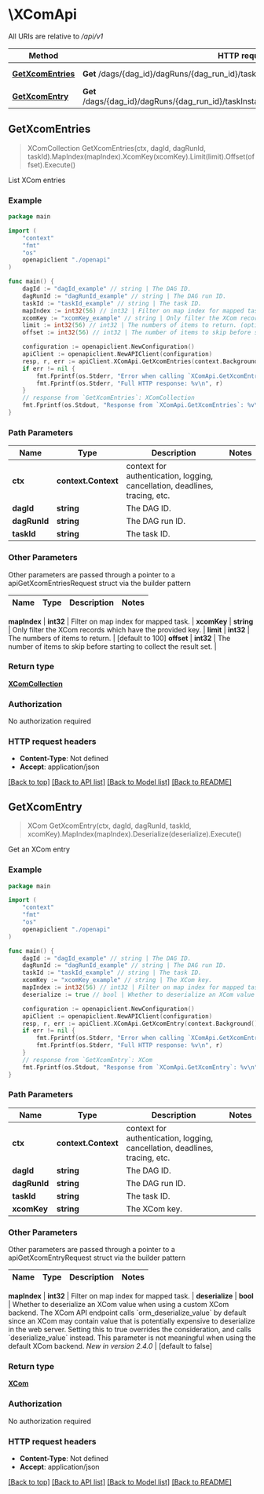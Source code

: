 # \XComApi

All URIs are relative to */api/v1*

Method | HTTP request | Description
------------- | ------------- | -------------
[**GetXcomEntries**](XComApi.md#GetXcomEntries) | **Get** /dags/{dag_id}/dagRuns/{dag_run_id}/taskInstances/{task_id}/xcomEntries | List XCom entries
[**GetXcomEntry**](XComApi.md#GetXcomEntry) | **Get** /dags/{dag_id}/dagRuns/{dag_run_id}/taskInstances/{task_id}/xcomEntries/{xcom_key} | Get an XCom entry



## GetXcomEntries

> XComCollection GetXcomEntries(ctx, dagId, dagRunId, taskId).MapIndex(mapIndex).XcomKey(xcomKey).Limit(limit).Offset(offset).Execute()

List XCom entries



### Example

```go
package main

import (
    "context"
    "fmt"
    "os"
    openapiclient "./openapi"
)

func main() {
    dagId := "dagId_example" // string | The DAG ID.
    dagRunId := "dagRunId_example" // string | The DAG run ID.
    taskId := "taskId_example" // string | The task ID.
    mapIndex := int32(56) // int32 | Filter on map index for mapped task. (optional)
    xcomKey := "xcomKey_example" // string | Only filter the XCom records which have the provided key. (optional)
    limit := int32(56) // int32 | The numbers of items to return. (optional) (default to 100)
    offset := int32(56) // int32 | The number of items to skip before starting to collect the result set. (optional)

    configuration := openapiclient.NewConfiguration()
    apiClient := openapiclient.NewAPIClient(configuration)
    resp, r, err := apiClient.XComApi.GetXcomEntries(context.Background(), dagId, dagRunId, taskId).MapIndex(mapIndex).XcomKey(xcomKey).Limit(limit).Offset(offset).Execute()
    if err != nil {
        fmt.Fprintf(os.Stderr, "Error when calling `XComApi.GetXcomEntries``: %v\n", err)
        fmt.Fprintf(os.Stderr, "Full HTTP response: %v\n", r)
    }
    // response from `GetXcomEntries`: XComCollection
    fmt.Fprintf(os.Stdout, "Response from `XComApi.GetXcomEntries`: %v\n", resp)
}
```

### Path Parameters


Name | Type | Description  | Notes
------------- | ------------- | ------------- | -------------
**ctx** | **context.Context** | context for authentication, logging, cancellation, deadlines, tracing, etc.
**dagId** | **string** | The DAG ID. | 
**dagRunId** | **string** | The DAG run ID. | 
**taskId** | **string** | The task ID. | 

### Other Parameters

Other parameters are passed through a pointer to a apiGetXcomEntriesRequest struct via the builder pattern


Name | Type | Description  | Notes
------------- | ------------- | ------------- | -------------



 **mapIndex** | **int32** | Filter on map index for mapped task. | 
 **xcomKey** | **string** | Only filter the XCom records which have the provided key. | 
 **limit** | **int32** | The numbers of items to return. | [default to 100]
 **offset** | **int32** | The number of items to skip before starting to collect the result set. | 

### Return type

[**XComCollection**](XComCollection.md)

### Authorization

No authorization required

### HTTP request headers

- **Content-Type**: Not defined
- **Accept**: application/json

[[Back to top]](#) [[Back to API list]](../README.md#documentation-for-api-endpoints)
[[Back to Model list]](../README.md#documentation-for-models)
[[Back to README]](../README.md)


## GetXcomEntry

> XCom GetXcomEntry(ctx, dagId, dagRunId, taskId, xcomKey).MapIndex(mapIndex).Deserialize(deserialize).Execute()

Get an XCom entry

### Example

```go
package main

import (
    "context"
    "fmt"
    "os"
    openapiclient "./openapi"
)

func main() {
    dagId := "dagId_example" // string | The DAG ID.
    dagRunId := "dagRunId_example" // string | The DAG run ID.
    taskId := "taskId_example" // string | The task ID.
    xcomKey := "xcomKey_example" // string | The XCom key.
    mapIndex := int32(56) // int32 | Filter on map index for mapped task. (optional)
    deserialize := true // bool | Whether to deserialize an XCom value when using a custom XCom backend.  The XCom API endpoint calls `orm_deserialize_value` by default since an XCom may contain value that is potentially expensive to deserialize in the web server. Setting this to true overrides the consideration, and calls `deserialize_value` instead.  This parameter is not meaningful when using the default XCom backend.  *New in version 2.4.0*  (optional) (default to false)

    configuration := openapiclient.NewConfiguration()
    apiClient := openapiclient.NewAPIClient(configuration)
    resp, r, err := apiClient.XComApi.GetXcomEntry(context.Background(), dagId, dagRunId, taskId, xcomKey).MapIndex(mapIndex).Deserialize(deserialize).Execute()
    if err != nil {
        fmt.Fprintf(os.Stderr, "Error when calling `XComApi.GetXcomEntry``: %v\n", err)
        fmt.Fprintf(os.Stderr, "Full HTTP response: %v\n", r)
    }
    // response from `GetXcomEntry`: XCom
    fmt.Fprintf(os.Stdout, "Response from `XComApi.GetXcomEntry`: %v\n", resp)
}
```

### Path Parameters


Name | Type | Description  | Notes
------------- | ------------- | ------------- | -------------
**ctx** | **context.Context** | context for authentication, logging, cancellation, deadlines, tracing, etc.
**dagId** | **string** | The DAG ID. | 
**dagRunId** | **string** | The DAG run ID. | 
**taskId** | **string** | The task ID. | 
**xcomKey** | **string** | The XCom key. | 

### Other Parameters

Other parameters are passed through a pointer to a apiGetXcomEntryRequest struct via the builder pattern


Name | Type | Description  | Notes
------------- | ------------- | ------------- | -------------




 **mapIndex** | **int32** | Filter on map index for mapped task. | 
 **deserialize** | **bool** | Whether to deserialize an XCom value when using a custom XCom backend.  The XCom API endpoint calls &#x60;orm_deserialize_value&#x60; by default since an XCom may contain value that is potentially expensive to deserialize in the web server. Setting this to true overrides the consideration, and calls &#x60;deserialize_value&#x60; instead.  This parameter is not meaningful when using the default XCom backend.  *New in version 2.4.0*  | [default to false]

### Return type

[**XCom**](XCom.md)

### Authorization

No authorization required

### HTTP request headers

- **Content-Type**: Not defined
- **Accept**: application/json

[[Back to top]](#) [[Back to API list]](../README.md#documentation-for-api-endpoints)
[[Back to Model list]](../README.md#documentation-for-models)
[[Back to README]](../README.md)

